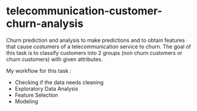 # telecommunication-customer-churn-analysis
Churn prediction and analysis to make predictions and to obtain features that cause costumers of a telecommunication service to churn.
The goal of this task is to classify customers into 2 groups (non churn customers or churn customers) with given attributes.

My workflow for this task :
- Checking if the data needs cleaning
- Exploratory Data Analysis
- Feature Selection
- Modeling
